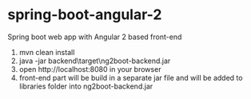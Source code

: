 # spring-boot-angular-2
Spring boot web app with Angular 2 based front-end

1. mvn clean install
2. java -jar backend\target\ng2boot-backend.jar
3. open http://localhost:8080 in your browser
4. front-end part will be build in a separate jar file and will be added to libraries folder into ng2boot-backend.jar
